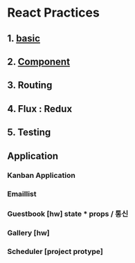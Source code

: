 # React Practices

## 1. [basic](basic)

## 2. [Component](component)

## 3. Routing

## 4. Flux : Redux 

## 5. Testing

## Application

### Kanban Application
### Emaillist
### Guestbook       [hw] state * props / 통신
### Gallery         [hw]
### Scheduler       [project protype]
